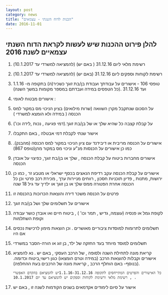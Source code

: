 ```yaml
---
layout: post
category: news
title: "הכנות לדוח השנתי - עצמאים"
date: 2016-11-01
---
```


## להלן פירוט ההכנות שיש לעשות לקראת הדוח השנתי עצמאיים לשנת 2016
1. רשימת מלאי ליום 31.12.16 ( באם יש) (להמציאה למשרדי עד 10.1.2017)
2. רשימת לקוחות וספקים ליום 31.12.16 (באם יש) (להמציאה למשרדי עד       10.1.2017)
3. טופסי 106 - אישורים על עבודתך ועבודת בן/בת זוגך כשכיר(ה) בתקופה מ- 1.1.16 ועד 31.12.16 .(כל הטפסים במידה ועבדתם במספר מקומות במשך השנה)
4. אישורים מבטוח לאומי :
 1. על הסכום שנתקבל מקרן השוואה (שרות מילואים) בציון הניכוי מס                         במקור למס הכנסה ( במידה ולא הומצא למשרדי )
 2. על קבלת קצבה כל שהיא שלך או של בן/בת זוגך.(דמי פגיעה , נכות ,לידה                וכו')
 3. אישור שנתי לקבלת דמי אבטלה , באם התקבלו

5. אישורים על הכנסה מריבית או דיבידנד עם ציון הניכוי במקור למס הכנסה (מהבנק). כמו כן אישורים על הכנסות מנ"ע וניכוי מס במקור מהן(טופס 867)
6. אישורים מחברות ביטוח על קבלת הכנסה , שלך או בן/בת זוגך, כפיצוי על אובדן הכנסה
7. אישורים על קבלת הכנסה עקב רדיפת הנאצים בכסף ישראלי או מטבע זר ,       כמו כן ירושות, מתנות , פדיון תוכניות חסכון , רווחים מניירות ערך , מכירת רכב פרטי וכן כל הכנסה אחרת הפטורה ממס שלך או בן זוגך או  ילדיך עד גיל          18 שנה
8. פרטים על הכנסה משכר דירה והוצאות הכרוכות בהכנסה זו
9. אישורים על תשלומים שלך ושל בן/בת זוגך
 1. לקופת גמל או פנסיה (עוצמה, גדיש , תמר וכו' ) , ביטוח חיים ואו אובדן        כושר עבודה וקופת השתלמות
 2. תשלומים לתרומות למוסדות ציבוריים מאושרים . וכן הוצאות מימון     לרכישת נכסים אם היו
 3. תשלומים למוסד מיוחד בעד החזקה של ילד, בן זוג או הורה-הסבר      במשרדי
10. קריאת מונה לתחילת השנה ולסופה , של הרכב העסקי , באם יש . נא להמציא אישורים וקבלות להוצאות הרכב (במידה וטרם הומצאו) כגון רישוי,ביטוח וכדומה.(בנוסף- באם הוחלף הרכב , קריאות מונה של הרכבים בעת ההחלפה).

        כל האישורים והפרטים המתייחסים לתקופה 1.1.16-31.12.16יש להמציאם בהקדם האפשרי , רשימת מלאי ורשימת לקוחות וספקים יש להמציאם עד יום 10.1.2017 .
11. אישור על סיום לימודים אקדמאים בשנים הקודמות לשנה זו , באם יש
